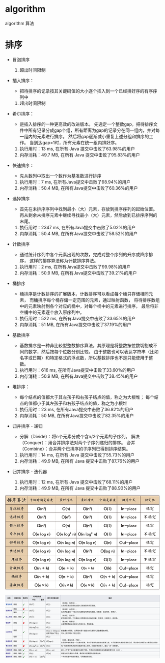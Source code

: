# algorithm

algorithm 算法

# 排序

* 冒泡排序
    1. 超出时间限制
* 插入排序：
    * 把待排序的记录按其关键码值的大小逐个插入到一个已经排好序的有序序列中

    1. 超出时间限制
* 希尔排序：
    * 是插入排序的一种更高效的改进版本。
      先选定一个整数gap，把待排序文件中所有记录分成gap个组，所有距离为gap的记录分在同一组内，并对每一组内的元素进行排序。
      然后将gap逐渐减小重复上述分组和排序的工作。
      当到达gap=1时，所有元素在统一组内排好序。

    1. 执行用时：13 ms, 在所有 Java 提交中击败了63.98%的用户
    2. 内存消耗：49.7 MB, 在所有 Java 提交中击败了95.83%的用户
* 快速排序：
    * 先从数列中取出一个数作为基准数进行排序

    1. 执行用时：7 ms, 在所有Java提交中击败了98.94%的用户
    2. 内存消耗：50.4 MB, 在所有Java提交中击败了60.36%的用户
* 选择排序
    * 首先在未排序序列中找到最小（大）元素，存放到排序序列的起始位置。
      再从剩余未排序元素中继续寻找最小（大）元素，然后放到已排序序列的末尾。

    1. 执行用时：2347 ms, 在所有Java提交中击败了5.02%的用户
    2. 内存消耗：50.4 MB, 在所有Java提交中击败了58.52%的用户
* 计数排序
    * 通过统计序列中各个元素出现的次数，完成对整个序列的升序或降序排序，
      这样的排序算法称为计数排序算法。

    1. 执行用时：2 ms, 在所有Java提交中击败了99.98%的用户
    2. 内存消耗：50.9 MB, 在所有Java提交中击败了39.21%的用户
* 桶排序
    * 桶排序是计数排序的扩展版本，计数排序可以看成每个桶只存储相同元素，
      而桶排序每个桶存储一定范围的元素，通过映射函数，
      将待排序数组中的元素映射到各个对应的桶中，对每个桶中的元素进行排序，
      最后将非空桶中的元素逐个放入原序列中。

    1. 执行用时：522 ms, 在所有Java提交中击败了33.65%的用户
    2. 内存消耗：51 MB, 在所有Java提交中击败了37.19%的用户
* 基数排序
    * 基数排序是一种非比较型整数排序算法，其原理是将整数按位数切割成不同的数字，然后按每个位数分别比较。
      由于整数也可以表达字符串（比如名字或日期）和特定格式的浮点数，所以基数排序也不是只能使用于整数。

    1. 执行用时：616 ms, 在所有Java提交中击败了33.60%的用户
    2. 内存消耗：50.9 MB, 在所有Java提交中击败了38.45%的用户
* 堆排序：
    * 每个结点的值都大于其左孩子和右孩子结点的值，称之为大根堆；
      每个结点的值都小于其左孩子和右孩子结点的值，称之为小根堆

    1. 执行用时：23 ms, 在所有Java提交中击败了36.82%的用户
    2. 内存消耗：50 MB, 在所有Java提交中击败了82.35%的用户
* 归并排序 - 递归
    * 分解（Divide）：将n个元素分成个含n/2个元素的子序列。
      解决（Conquer）：用合并排序法对两个子序列递归的排序。
      合并（Combine）：合并两个已排序的子序列已得到排序结果。

    1. 执行用时：14 ms, 在所有 Java 提交中击败了55.73%的用户
    2. 内存消耗：49.9 MB, 在所有 Java 提交中击败了87.76%的用户
* 归并排序 - 迭代器
    1. 执行用时：12 ms, 在所有 Java 提交中击败了68.11%的用户
    2. 内存消耗：49.9 MB, 在所有 Java 提交中击败了88.90%的用户

![img.png](img/img.png)

![img_1.png](img/img_1.png)


